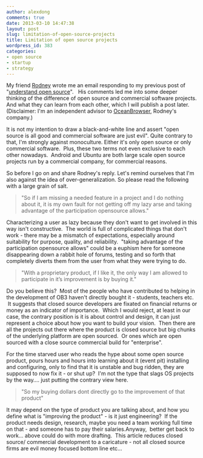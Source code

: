 ```yaml
---
author: alexdong
comments: true
date: 2013-03-10 14:47:38
layout: post
slug: limitation-of-open-source-projects
title: Limitation of open source projects
wordpress_id: 383
categories:
- open source
- startup
- strategy
---
```


My friend [Rodney](http://www.crunchbase.com/person/rodney-tamblyn) wrote me an email responding to my previous post of "[understand open source](http://alexdong.com/understanding-open-source/)".   His comments led me into some deeper thinking of the difference of open source and commercial software projects. And what they can learn from each other, which I will publish a post later. (Disclaimer: I'm an independent advisor to [OceanBrowser](http://ob3.cc/), Rodney's company.)

It is not my intention to draw a black-and-white line and assert "open source is all good and commercial software are just evil". Quite contrary to that, I'm strongly against monoculture. Either it's only open source or only commercial software.  Plus, these two terms not even exclusive to each other nowadays.  Android and Ubuntu are both large scale open source projects run by a commercial company, for commercial reasons.

So before I go on and share Rodney's reply. Let's remind ourselves that I'm also against the idea of over-generalization. So please read the following with a large grain of salt.


> "So if I am missing a needed feature in a project and I do nothing about it, it is my own fault for not getting off my lazy arse and taking advantage of the participation opensource allows."


Characterizing a user as lazy because they don't want to get involved in this way isn't constructive.  The world is full of complicated things that don't work - there may be a mismatch of expectations, especially around suitability for purpose, quality, and reliability.  "taking advantage of the participation opensource allows" could be a euphism here for someone disappearing down a rabbit hole of forums, testing and so forth that completely diverts them from the user from what they were trying to do.


> "With a proprietary product, if I like it, the only way I am allowed to participate in it’s improvement is by buying it."


Do you believe this?  Most of the people who have contributed to helping in the development of OB3 haven't directly bought it - students, teachers etc.  It suggests that closed source developers are fixated on financial returns or money as an indicator of importance.  Which I would reject, at least in our case, the contrary position is it is about control and design, it can just represent a choice about how you want to build your vision.  Then there are all the projects out there where the product is closed source but big chunks of the underlying platform are open sourced.  Or ones which are open sourced with a close source commercial build for "enterprise".

For the time starved user who reads the hype about some open source product, pours hours and hours into learning about it (event pit) installing and configuring, only to find that it is unstable and bug ridden, they are supposed to now fix it - or shut up?  I'm not the type that slags OS projects by the way…. just putting the contrary view here.


> "So my buying dollars dont directly go to the improvement of that product"


It may depend on the type of product you are talking about, and how you define what is "improving the product" - is it just engineering?  If the product needs design, research, maybe you need a team working full time on that - and someone has to pay their salaries.Anyway,  better get back to work… above could do with more drafting.  This article reduces closed source/ commercial development to a caricature - not all closed source firms are evil money focused bottom line etc…


